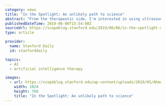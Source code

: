 ```yaml
---
category: news
title: "In the Spotlight: An unlikely path to science"
abstract: "From the therapeutic side, I'm interested in using ultrasound to enhance current cancer therapies like radiation therapy -- so using the sound ... to take cheaper ultrasound systems and put in artificial intelligence to detect liver cancer on a low-cost ..."
publishedDateTime: 2019-06-06T15:54:00Z
sourceUrl: https://scopeblog.stanford.edu/2019/06/06/in-the-spotlight-an-unlikely-path-to-science/
type: article

provider:
  name: Stanford Daily
  id: stanforddaily

topics:
  - AI
  - artificial intelligence therapy

images:
  - url: https://scopeblog.stanford.edu/wp-content/uploads/2019/05/Ahmed-Nagy-El-Kaffas-1024x768.jpeg
    width: 1024
    height: 768
    title: "In the Spotlight: An unlikely path to science"
---
```

